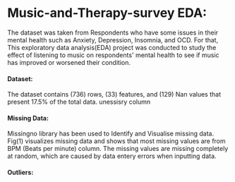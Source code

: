 # Music-and-Therapy-survey EDA:
The dataset was taken from Respondents who have some issues in their mental health such as Anxiety, Depression, Insomnia, and OCD. For that, This exploratory data analysis(EDA) project was conducted to study the effect of listening to music on respondents' mental health to see if music has improved or worsened their condition. 

#### Dataset:
The dataset contains (736) rows, (33) features, and  (129) Nan values that present 17.5% of the total data. unessisry column

#### Missing Data:
Missingno library has been used to Identify and Visualise missing data. Fig(1) visualizes missing data and shows that most missing values are from BPM (Beats per minute) column. The missing values are missing completely at random, which are caused by data entery errors when inputting data.

#### Outliers: 
